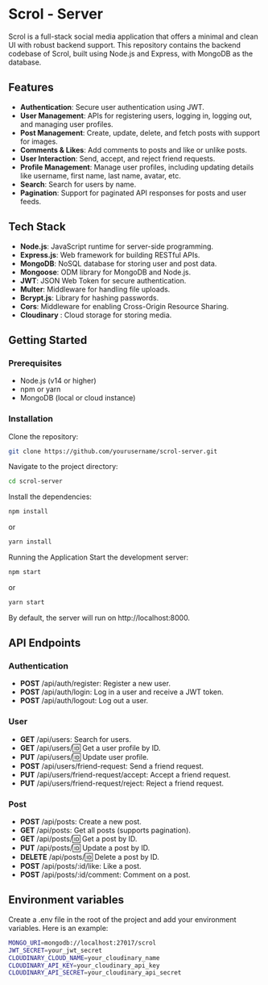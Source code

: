 # Scrol - Server

Scrol is a full-stack social media application that offers a minimal and clean UI with robust backend support. This repository contains the backend codebase of Scrol, built using Node.js and Express, with MongoDB as the database.

## Features

- **Authentication**: Secure user authentication using JWT.
- **User Management**: APIs for registering users, logging in, logging out, and managing user profiles.
- **Post Management**: Create, update, delete, and fetch posts with support for images.
- **Comments & Likes**: Add comments to posts and like or unlike posts.
- **User Interaction**: Send, accept, and reject friend requests.
- **Profile Management**: Manage user profiles, including updating details like username, first name, last name, avatar, etc.
- **Search**: Search for users by name.
- **Pagination**: Support for paginated API responses for posts and user feeds.

## Tech Stack

- **Node.js**: JavaScript runtime for server-side programming.
- **Express.js**: Web framework for building RESTful APIs.
- **MongoDB**: NoSQL database for storing user and post data.
- **Mongoose**: ODM library for MongoDB and Node.js.
- **JWT**: JSON Web Token for secure authentication.
- **Multer**: Middleware for handling file uploads.
- **Bcrypt.js**: Library for hashing passwords.
- **Cors**: Middleware for enabling Cross-Origin Resource Sharing.
- **Cloudinary** : Cloud storage for storing media.

## Getting Started

### Prerequisites

- Node.js (v14 or higher)
- npm or yarn
- MongoDB (local or cloud instance)

### Installation

Clone the repository:

```bash
git clone https://github.com/yourusername/scrol-server.git
```

Navigate to the project directory:

```bash
cd scrol-server
```
Install the dependencies:

```bash
npm install
```

or

```bash
yarn install
```

Running the Application
Start the development server:

```bash
npm start
```
or

```bash
yarn start
```
By default, the server will run on http://localhost:8000.

## API Endpoints

### Authentication

- **POST** /api/auth/register: Register a new user.
- **POST** /api/auth/login: Log in a user and receive a JWT token.
- **POST** /api/auth/logout: Log out a user.

### User

- **GET** /api/users: Search for users.
- **GET** /api/users/:id: Get a user profile by ID.
- **PUT** /api/users/:id: Update user profile.
- **POST** /api/users/friend-request: Send a friend request.
- **PUT** /api/users/friend-request/accept: Accept a friend request.
- **PUT** /api/users/friend-request/reject: Reject a friend request.

### Post

- **POST** /api/posts: Create a new post.
- **GET** /api/posts: Get all posts (supports pagination).
- **GET** /api/posts/:id: Get a post by ID.
- **PUT** /api/posts/:id: Update a post by ID.
- **DELETE** /api/posts/:id: Delete a post by ID.
- **POST** /api/posts/:id/like: Like a post.
- **POST** /api/posts/:id/comment: Comment on a post.

## Environment variables

Create a .env file in the root of the project and add your environment variables. Here is an example:

```bash
MONGO_URI=mongodb://localhost:27017/scrol
JWT_SECRET=your_jwt_secret
CLOUDINARY_CLOUD_NAME=your_cloudinary_name
CLOUDINARY_API_KEY=your_cloudinary_api_key
CLOUDINARY_API_SECRET=your_cloudinary_api_secret
```
